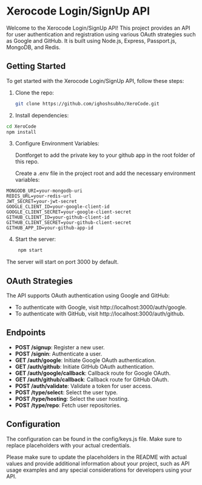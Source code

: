 # Xerocode Login/SignUp API

Welcome to the Xerocode Login/SignUp API! This project provides an API for user authentication and registration using various OAuth strategies such as Google and GitHub. It is built using Node.js, Express, Passport.js, MongoDB, and Redis.

## Getting Started

To get started with the Xerocode Login/SignUp API, follow these steps:

1. Clone the repo:
   ```bash
   git clone https://github.com/ighoshsubho/XeroCode.git
   ```
2. Install dependencies:
  ```bash
  cd XeroCode
  npm install
  ```
3. Configure Environment Variables:

   Dontforget to add the private key to your github app in the root folder of this repo.

   Create a .env file in the project root and add the necessary environment variables:

  ```env
  MONGODB_URI=your-mongodb-uri
  REDIS_URL=your-redis-url
  JWT_SECRET=your-jwt-secret
  GOOGLE_CLIENT_ID=your-google-client-id
  GOOGLE_CLIENT_SECRET=your-google-client-secret
  GITHUB_CLIENT_ID=your-github-client-id
  GITHUB_CLIENT_SECRET=your-github-client-secret
  GITHUB_APP_ID=your-github-app-id
  ```
4. Start the server:
   ```bash
    npm start
   ```

The server will start on port 3000 by default.

## OAuth Strategies
The API supports OAuth authentication using Google and GitHub:

- To authenticate with Google, visit http://localhost:3000/auth/google.
- To authenticate with GitHub, visit http://localhost:3000/auth/github.

## Endpoints
- **POST /signup**: Register a new user.
- **POST /signin**: Authenticate a user.
- **GET /auth/google**: Initiate Google OAuth authentication.
- **GET /auth/github**: Initiate GitHub OAuth authentication.
- **GET /auth/google/callback**: Callback route for Google OAuth.
- **GET /auth/github/callback**: Callback route for GitHub OAuth.
- **POST /auth/validate**: Validate a token for user access.
- **POST /type/select**: Select the user type.
- **POST /type/hosting**: Select the user hosting.
- **POST /type/repo**: Fetch user repositories.

## Configuration
The configuration can be found in the config/keys.js file. Make sure to replace placeholders with your actual credentials.

Please make sure to update the placeholders in the README with actual values and provide additional information about your project, such as API usage examples and any special considerations for developers using your API.
  
